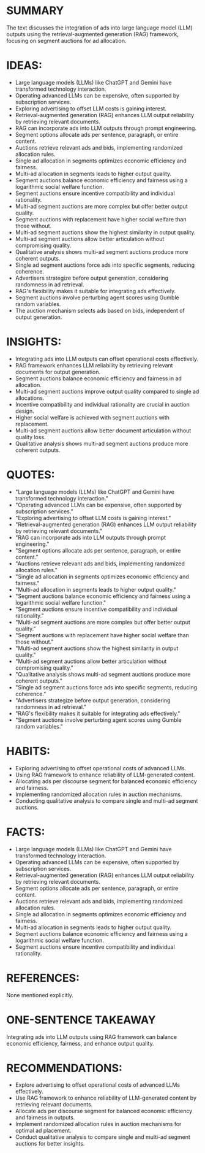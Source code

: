 # SUMMARY
The text discusses the integration of ads into large language model (LLM) outputs using the retrieval-augmented generation (RAG) framework, focusing on segment auctions for ad allocation.

# IDEAS:
- Large language models (LLMs) like ChatGPT and Gemini have transformed technology interaction.
- Operating advanced LLMs can be expensive, often supported by subscription services.
- Exploring advertising to offset LLM costs is gaining interest.
- Retrieval-augmented generation (RAG) enhances LLM output reliability by retrieving relevant documents.
- RAG can incorporate ads into LLM outputs through prompt engineering.
- Segment options allocate ads per sentence, paragraph, or entire content.
- Auctions retrieve relevant ads and bids, implementing randomized allocation rules.
- Single ad allocation in segments optimizes economic efficiency and fairness.
- Multi-ad allocation in segments leads to higher output quality.
- Segment auctions balance economic efficiency and fairness using a logarithmic social welfare function.
- Segment auctions ensure incentive compatibility and individual rationality.
- Multi-ad segment auctions are more complex but offer better output quality.
- Segment auctions with replacement have higher social welfare than those without.
- Multi-ad segment auctions show the highest similarity in output quality.
- Multi-ad segment auctions allow better articulation without compromising quality.
- Qualitative analysis shows multi-ad segment auctions produce more coherent outputs.
- Single ad segment auctions force ads into specific segments, reducing coherence.
- Advertisers strategize before output generation, considering randomness in ad retrieval.
- RAG's flexibility makes it suitable for integrating ads effectively.
- Segment auctions involve perturbing agent scores using Gumble random variables.
- The auction mechanism selects ads based on bids, independent of output generation.

# INSIGHTS:
- Integrating ads into LLM outputs can offset operational costs effectively.
- RAG framework enhances LLM reliability by retrieving relevant documents for output generation.
- Segment auctions balance economic efficiency and fairness in ad allocation.
- Multi-ad segment auctions improve output quality compared to single ad allocations.
- Incentive compatibility and individual rationality are crucial in auction design.
- Higher social welfare is achieved with segment auctions with replacement.
- Multi-ad segment auctions allow better document articulation without quality loss.
- Qualitative analysis shows multi-ad segment auctions produce more coherent outputs.

# QUOTES:
- "Large language models (LLMs) like ChatGPT and Gemini have transformed technology interaction."
- "Operating advanced LLMs can be expensive, often supported by subscription services."
- "Exploring advertising to offset LLM costs is gaining interest."
- "Retrieval-augmented generation (RAG) enhances LLM output reliability by retrieving relevant documents."
- "RAG can incorporate ads into LLM outputs through prompt engineering."
- "Segment options allocate ads per sentence, paragraph, or entire content."
- "Auctions retrieve relevant ads and bids, implementing randomized allocation rules."
- "Single ad allocation in segments optimizes economic efficiency and fairness."
- "Multi-ad allocation in segments leads to higher output quality."
- "Segment auctions balance economic efficiency and fairness using a logarithmic social welfare function."
- "Segment auctions ensure incentive compatibility and individual rationality."
- "Multi-ad segment auctions are more complex but offer better output quality."
- "Segment auctions with replacement have higher social welfare than those without."
- "Multi-ad segment auctions show the highest similarity in output quality."
- "Multi-ad segment auctions allow better articulation without compromising quality."
- "Qualitative analysis shows multi-ad segment auctions produce more coherent outputs."
- "Single ad segment auctions force ads into specific segments, reducing coherence."
- "Advertisers strategize before output generation, considering randomness in ad retrieval."
- "RAG's flexibility makes it suitable for integrating ads effectively."
- "Segment auctions involve perturbing agent scores using Gumble random variables."

# HABITS:
- Exploring advertising to offset operational costs of advanced LLMs.
- Using RAG framework to enhance reliability of LLM-generated content.
- Allocating ads per discourse segment for balanced economic efficiency and fairness.
- Implementing randomized allocation rules in auction mechanisms.
- Conducting qualitative analysis to compare single and multi-ad segment auctions.

# FACTS:
- Large language models (LLMs) like ChatGPT and Gemini have transformed technology interaction.
- Operating advanced LLMs can be expensive, often supported by subscription services.
- Retrieval-augmented generation (RAG) enhances LLM output reliability by retrieving relevant documents.
- Segment options allocate ads per sentence, paragraph, or entire content.
- Auctions retrieve relevant ads and bids, implementing randomized allocation rules.
- Single ad allocation in segments optimizes economic efficiency and fairness.
- Multi-ad allocation in segments leads to higher output quality.
- Segment auctions balance economic efficiency and fairness using a logarithmic social welfare function.
- Segment auctions ensure incentive compatibility and individual rationality.

# REFERENCES:
None mentioned explicitly.

# ONE-SENTENCE TAKEAWAY
Integrating ads into LLM outputs using RAG framework can balance economic efficiency, fairness, and enhance output quality.

# RECOMMENDATIONS:
- Explore advertising to offset operational costs of advanced LLMs effectively.
- Use RAG framework to enhance reliability of LLM-generated content by retrieving relevant documents.
- Allocate ads per discourse segment for balanced economic efficiency and fairness in outputs.
- Implement randomized allocation rules in auction mechanisms for optimal ad placement.
- Conduct qualitative analysis to compare single and multi-ad segment auctions for better insights.
